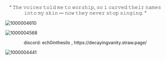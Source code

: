 <p align="center">
“ 𝚃𝚑𝚎 𝚟𝚘𝚒𝚌𝚎𝚜 𝚝𝚘𝚕𝚍 𝚖𝚎 𝚝𝚘 𝚠𝚘𝚛𝚜𝚑𝚒𝚙, 𝚜𝚘 𝚒 𝚌𝚊𝚛𝚟𝚎𝚍 𝚝𝚑𝚎𝚒𝚛 𝚗𝚊𝚖𝚎𝚜 𝚒𝚗𝚝𝚘 𝚖𝚢 𝚜𝚔𝚒𝚗 — 𝚗𝚘𝚠 𝚝𝚑𝚎𝚢 𝚗𝚎𝚟𝚎𝚛 𝚜𝚝𝚘𝚙 𝚜𝚒𝚗𝚐𝚒𝚗𝚐. ”
</p>

![1000004610](https://github.com/user-attachments/assets/c8fd6d0d-492e-40b5-b3b6-755953f56fa9)




![1000004568](https://github.com/user-attachments/assets/fa026def-edde-438a-ba93-a4709ecc7edd)





<p align="center">
discord: ech0inthesilo ,
https://decayingvanity.straw.page/
</p>


![1000004441](https://github.com/user-attachments/assets/34e75528-153b-4391-a900-f02f6d80e113)


